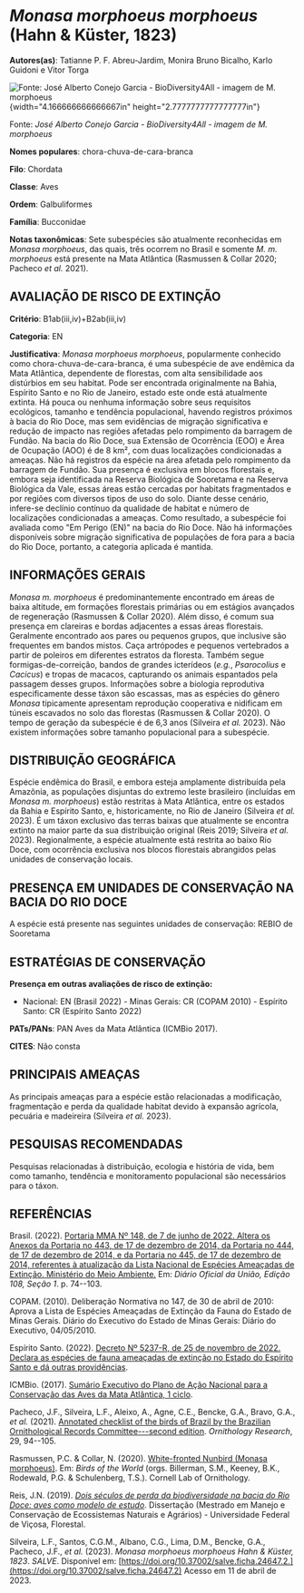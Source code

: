 # *Monasa morphoeus morphoeus* (Hahn & Küster, 1823)

**Autores(as)**: Tatianne P. F. Abreu-Jardim, Monira Bruno Bicalho, Karlo Guidoni e Vitor Torga

![Fonte: José Alberto Conejo Garcia - BioDiversity4All - imagem de M.  morphoeus](media/rId20.jpg){width="4.166666666666667in" height="2.7777777777777777in"}

Fonte: *José Alberto Conejo Garcia - BioDiversity4All - imagem de M.  morphoeus*

**Nomes populares**: chora-chuva-de-cara-branca

**Filo**: Chordata

**Classe**: Aves

**Ordem**: Galbuliformes

**Família**: Bucconidae

**Notas taxonômicas**: Sete subespécies são atualmente reconhecidas em *Monasa morphoeus*, das quais, três ocorrem no Brasil e somente *M. m.  morphoeus* está presente na Mata Atlântica (Rasmussen & Collar 2020; Pacheco *et al.* 2021).

## AVALIAÇÃO DE RISCO DE EXTINÇÃO

**Critério**: B1ab(iii,iv)+B2ab(iii,iv)

**Categoria**: EN

**Justificativa**: *Monasa morphoeus morphoeus*, popularmente conhecido como chora-chuva-de-cara-branca, é uma subespécie de ave endêmica da Mata Atlântica, dependente de florestas, com alta sensibilidade aos distúrbios em seu habitat. Pode ser encontrada originalmente na Bahia, Espírito Santo e no Rio de Janeiro, estado este onde está atualmente extinta. Há pouca ou nenhuma informação sobre seus requisitos ecológicos, tamanho e tendência populacional, havendo registros próximos à bacia do Rio Doce, mas sem evidências de migração significativa e redução de impacto nas regiões afetadas pelo rompimento da barragem de Fundão. Na bacia do Rio Doce, sua Extensão de Ocorrência (EOO) e Área de Ocupação (AOO) é de 8 km², com duas localizações condicionadas a ameaças. Não há registros da espécie na área afetada pelo rompimento da barragem de Fundão. Sua presença é exclusiva em blocos florestais e, embora seja identificada na Reserva Biológica de
Sooretama e na Reserva Biológica da Vale, essas áreas estão cercadas por habitats fragmentados e por regiões com diversos tipos de uso do solo. Diante desse cenário, infere-se declínio contínuo da qualidade de habitat e número de localizações condicionadas a ameaças. Como resultado, a subespécie foi avaliada como "Em Perigo (EN)" na bacia do Rio Doce. Não há informações disponíveis sobre migração significativa de populações de fora para a bacia do Rio Doce, portanto, a categoria aplicada é mantida.

## INFORMAÇÕES GERAIS

*Monasa m. morphoeus* é predominantemente encontrado em áreas de baixa altitude, em formações florestais primárias ou em estágios avançados de regeneração (Rasmussen & Collar 2020). Além disso, é comum sua presença em clareiras e bordas adjacentes a essas áreas florestais. Geralmente encontrado aos pares ou pequenos grupos, que inclusive são frequentes em bandos mistos. Caça artrópodes e pequenos vertebrados a partir de poleiros em diferentes estratos da floresta. Também segue formigas-de-correição, bandos de grandes icterídeos (*e.g.*, *Psarocolius* e *Cacicus*) e tropas de macacos, capturando os animais espantados pela passagem desses grupos. Informações sobre a biologia reprodutiva especificamente desse táxon são escassas, mas as espécies do gênero *Monasa* tipicamente apresentam reprodução cooperativa e nidificam em túneis escavados no solo das florestas (Rasmussen & Collar 2020). O tempo de geração da subespécie é de 6,3 anos (Silveira *et al.*
2023). Não existem informações sobre tamanho populacional para a subespécie.

## DISTRIBUIÇÃO GEOGRÁFICA

Espécie endêmica do Brasil, e embora esteja amplamente distribuída pela Amazônia, as populações disjuntas do extremo leste brasileiro (incluídas em *Monasa m. morphoeus*) estão restritas à Mata Atlântica, entre os estados da Bahia e Espírito Santo, e, historicamente, no Rio de Janeiro (Silveira *et al.* 2023). É um táxon exclusivo das terras baixas que atualmente se encontra extinto na maior parte da sua distribuição original (Reis 2019; Silveira *et al.* 2023). Regionalmente, a espécie atualmente está restrita ao baixo Rio Doce, com ocorrência exclusiva nos blocos florestais abrangidos pelas unidades de conservação locais.

## PRESENÇA EM UNIDADES DE CONSERVAÇÃO NA BACIA DO RIO DOCE

A espécie está presente nas seguintes unidades de conservação: REBIO de Sooretama

## ESTRATÉGIAS DE CONSERVAÇÃO

**Presença em outras avaliações de risco de extinção:**

-   Nacional: EN (Brasil 2022) -   Minas Gerais: CR (COPAM 2010) -   Espírito Santo: CR (Espírito Santo 2022)

**PATs/PANs**: PAN Aves da Mata Atlântica (ICMBio 2017).

**CITES**: Não consta

## PRINCIPAIS AMEAÇAS

As principais ameaças para a espécie estão relacionadas a modificação, fragmentação e perda da qualidade habitat devido à expansão agrícola, pecuária e madeireira (Silveira *et al.* 2023).

## PESQUISAS RECOMENDADAS

Pesquisas relacionadas à distribuição, ecologia e história de vida, bem como tamanho, tendência e monitoramento populacional são necessários para o táxon.

## REFERÊNCIAS

Brasil. (2022). [Portaria MMA Nº 148, de 7 de junho de 2022. Altera os Anexos da Portaria no 443, de 17 de dezembro de 2014, da Portaria no 444, de 17 de dezembro de 2014, e da Portaria no 445, de 17 de dezembro de 2014, referentes à atualização da Lista Nacional de Espécies Ameaçadas de Extinção. Ministério do Meio Ambiente.](https://in.gov.br/en/web/dou/-/portaria-mma-n-148-de-7-de-junho-de-2022-406272733) Em: *Diário Oficial da União, Edição 108, Seção 1*. p. 74--103.

COPAM. (2010). Deliberação Normativa no 147, de 30 de abril de 2010: Aprova a Lista de Espécies Ameaçadas de Extinção da Fauna do Estado de Minas Gerais. Diário do Executivo do Estado de Minas Gerais: Diário do Executivo, 04/05/2010.

Espírito Santo. (2022). [Decreto Nº 5237-R, de 25 de novembro de 2022.  Declara as espécies de fauna ameaçadas de extinção no Estado do Espírito Santo e dá outras providências](https://iema.es.gov.br/Media/iema/FAUNA/Decreto%205237-R_2022_25-Nov%20-%20Fauna%20(s-peixes)%20-%20Lista%20de%20Esp%C3%A9cies%20Amea%C3%A7adas%20de%20Extin%C3%A7%C3%A3o.pdf).

ICMBio. (2017). [Sumário Executivo do Plano de Ação Nacional para a Conservação das Aves da Mata Atlântica, 1 ciclo](https://www.gov.br/icmbio/pt-br/assuntos/biodiversidade/pan/pan-aves-da-mata-atlantica).

Pacheco, J.F., Silveira, L.F., Aleixo, A., Agne, C.E., Bencke, G.A., Bravo, G.A., *et al.* (2021). [Annotated checklist of the birds of Brazil by the Brazilian Ornithological Records Committee---second edition](https://doi.org/10.1007/s43388-021-00058-x). *Ornithology Research*, 29, 94--105.

Rasmussen, P.C. & Collar, N. (2020). [White-fronted Nunbird (Monasa morphoeus)](https://doi.org/10.2173/bow.whfnun1.01). Em: *Birds of the World* (orgs. Billerman, S.M., Keeney, B.K., Rodewald, P.G. & Schulenberg, T.S.). Cornell Lab of Ornithology.

Reis, J.N. (2019). [*Dois séculos de perda da biodiversidade na bacia do Rio Doce: aves como modelo de estudo*](https://locus.ufv.br//handle/123456789/27745). Dissertação (Mestrado em Manejo e Conservação de Ecossistemas Naturais e Agrários) - Universidade Federal de Viçosa, Florestal.

Silveira, L.F., Santos, C.G.M., Albano, C.G., Lima, D.M., Bencke, G.A., Pacheco, J.F., *et al.* (2023). *Monasa morphoeus morphoeus Hahn & Küster, 1823*. *SALVE*. Disponível em: [https://doi.org/10.37002/salve.ficha.24647.2.](https://doi.org/10.37002/salve.ficha.24647.2) Acesso em 11 de abril de 2023.

